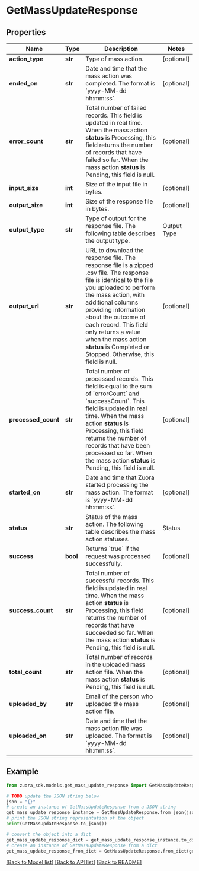 # GetMassUpdateResponse


## Properties

Name | Type | Description | Notes
------------ | ------------- | ------------- | -------------
**action_type** | **str** | Type of mass action.  | [optional] 
**ended_on** | **str** | Date and time that the mass action was completed. The format is &#x60;yyyy-MM-dd hh:mm:ss&#x60;.  | [optional] 
**error_count** | **str** | Total number of failed records.  This field is updated in real time. When the mass action **status** is Processing, this field returns the number of records that have failed so far. When the mass action **status** is Pending, this field is null.  | [optional] 
**input_size** | **int** | Size of the input file in bytes.  | [optional] 
**output_size** | **int** | Size of the response file in bytes.  | [optional] 
**output_type** | **str** | Type of output for the response file. The following table describes the output type.  | Output Type    | Description                         | |----------------|-------------------------------------| | (url:.csv.zip) | URL pointing to a zipped .csv file. |  | [optional] 
**output_url** | **str** | URL to download the response file. The response file is a zipped .csv file.  The response file is identical to the file you uploaded to perform the mass action, with additional columns providing information about the outcome of each record.  This field only returns a value when the mass action **status** is Completed or Stopped. Otherwise, this field is null.  | [optional] 
**processed_count** | **str** | Total number of processed records. This field is equal to the sum of &#x60;errorCount&#x60; and &#x60;successCount&#x60;.  This field is updated in real time. When the mass action **status** is Processing, this field returns the number of records that have been processed so far. When the mass action **status** is Pending, this field is null.  | [optional] 
**started_on** | **str** | Date and time that Zuora started processing the mass action. The format is &#x60;yyyy-MM-dd hh:mm:ss&#x60;.  | [optional] 
**status** | **str** | Status of the mass action. The following table describes the mass action statuses.  | Status     | Description                                                                | |------------|----------------------------------------------------------------------------| | Pending    | Mass action has not yet started being processed.                           | | Processing | Mass action is in progress.                                                | | Stopping   | Mass action is in the process of stopping, but has not yet stopped.        | | Stopped    | Mass action has stopped.                                                   | | Completed  | Mass action was successfully completed. There may still be failed records. | | Failed     | Mass action failed. No records are processed. No response file is created. |  | [optional] 
**success** | **bool** | Returns &#x60;true&#x60; if the request was processed successfully.  | [optional] 
**success_count** | **str** | Total number of successful records. This field is updated in real time. When the mass action **status** is Processing, this field returns the number of records that have succeeded so far. When the mass action **status** is Pending, this field is null.  | [optional] 
**total_count** | **str** | Total number of records in the uploaded mass action file. When the mass action **status** is Pending, this field is null.  | [optional] 
**uploaded_by** | **str** | Email of the person who uploaded the mass action file.  | [optional] 
**uploaded_on** | **str** | Date and time that the mass action file was uploaded. The format is &#x60;yyyy-MM-dd hh:mm:ss&#x60;.  | [optional] 

## Example

```python
from zuora_sdk.models.get_mass_update_response import GetMassUpdateResponse

# TODO update the JSON string below
json = "{}"
# create an instance of GetMassUpdateResponse from a JSON string
get_mass_update_response_instance = GetMassUpdateResponse.from_json(json)
# print the JSON string representation of the object
print(GetMassUpdateResponse.to_json())

# convert the object into a dict
get_mass_update_response_dict = get_mass_update_response_instance.to_dict()
# create an instance of GetMassUpdateResponse from a dict
get_mass_update_response_from_dict = GetMassUpdateResponse.from_dict(get_mass_update_response_dict)
```
[[Back to Model list]](../README.md#documentation-for-models) [[Back to API list]](../README.md#documentation-for-api-endpoints) [[Back to README]](../README.md)


